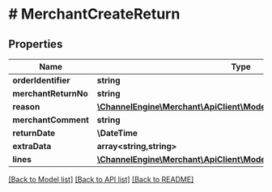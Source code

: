 # # MerchantCreateReturn

## Properties

Name | Type | Description | Notes
------------ | ------------- | ------------- | -------------
**orderIdentifier** | **string** |  | [optional]
**merchantReturnNo** | **string** |  | [optional]
**reason** | [**\ChannelEngine\Merchant\ApiClient\Model\ModuleReturnReason**](ModuleReturnReason.md) |  | [optional]
**merchantComment** | **string** |  | [optional]
**returnDate** | **\DateTime** |  | [optional]
**extraData** | **array<string,string>** |  | [optional]
**lines** | [**\ChannelEngine\Merchant\ApiClient\Model\MerchantCreateReturnLine[]**](MerchantCreateReturnLine.md) |  | [optional]

[[Back to Model list]](../../README.md#models) [[Back to API list]](../../README.md#endpoints) [[Back to README]](../../README.md)
